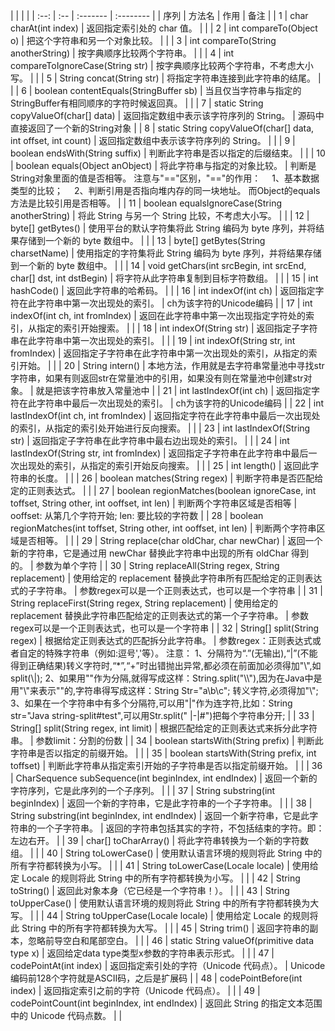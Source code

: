 |      |            |   |
| :--: | :-- | :------- | :-------- |
| 序列 | 方法名   | 作用 | 备注 |
|  1   | char charAt(int index)                                       | 返回指定索引处的 char 值。                                   |                                                              |
|  2   | int compareTo(Object o)                                      | 把这个字符串和另一个对象比较。                               |                                                              |
|  3   | int compareTo(String anotherString)                          | 按字典顺序比较两个字符串。                                   |                                                              |
|  4   | int compareToIgnoreCase(String str)                          | 按字典顺序比较两个字符串，不考虑大小写。                     |                                                              |
|  5   | String concat(String str)                                    | 将指定字符串连接到此字符串的结尾。                           |                                                              |
|  6   | boolean contentEquals(StringBuffer sb)                       | 当且仅当字符串与指定的StringBuffer有相同顺序的字符时候返回真。 |                                                              |
|  7   | static String copyValueOf(char[] data)                       | 返回指定数组中表示该字符序列的 String。                      | 源码中直接返回了一个新的String对象                           |
|  8   | static String copyValueOf(char[] data, int offset, int count) | 返回指定数组中表示该字符序列的 String。                      |                                                              |
|  9   | boolean endsWith(String suffix)                              | 判断此字符串是否以指定的后缀结束。                           |                                                              |
|  10  | boolean equals(Object anObject)                              | 将此字符串与指定的对象比较。                                 | 判断是String对象里面的值是否相等。 注意与"=="区别，"=="的作用：  1、基本数据类型的比较；  2、判断引用是否指向堆内存的同一块地址。 而Object的equals方法是比较引用是否相等。 |
|  11  | boolean equalsIgnoreCase(String anotherString)               | 将此 String 与另一个 String 比较，不考虑大小写。             |                                                              |
|  12  | byte[] getBytes()                                            | 使用平台的默认字符集将此 String 编码为 byte 序列，并将结果存储到一个新的 byte 数组中。 |                                                              |
|  13  | byte[] getBytes(String charsetName)                          | 使用指定的字符集将此 String 编码为 byte 序列，并将结果存储到一个新的 byte 数组中。 |                                                              |
|  14  | void getChars(int srcBegin, int srcEnd, char[] dst, int dstBegin) | 将字符从此字符串复制到目标字符数组。                         |                                                              |
|  15  | int hashCode()                                               | 返回此字符串的哈希码。                                       |                                                              |
|  16  | int indexOf(int ch)                                          | 返回指定字符在此字符串中第一次出现处的索引。                 | ch为该字符的Unicode编码                                      |
|  17  | int indexOf(int ch, int fromIndex)                           | 返回在此字符串中第一次出现指定字符处的索引，从指定的索引开始搜索。 |                                                              |
|  18  | int indexOf(String str)                                      | 返回指定子字符串在此字符串中第一次出现处的索引。             |                                                              |
|  19  | int indexOf(String str, int fromIndex)                       | 返回指定子字符串在此字符串中第一次出现处的索引，从指定的索引开始。 |                                                              |
|  20  | String intern()                                              | 本地方法，作用就是去字符串常量池中寻找str字符串，如果有则返回str在常量池中的引用，如果没有则在常量池中创建str对象。 | 就是把该字符串放入常量池中                                   |
|  21  | int lastIndexOf(int ch)                                      | 返回指定字符在此字符串中最后一次出现处的索引。               | ch为该字符的Unicode编码                                      |
|  22  | int lastIndexOf(int ch, int fromIndex)                       | 返回指定字符在此字符串中最后一次出现处的索引，从指定的索引处开始进行反向搜索。 |                                                              |
|  23  | int lastIndexOf(String str)                                  | 返回指定子字符串在此字符串中最右边出现处的索引。             |                                                              |
|  24  | int lastIndexOf(String str, int fromIndex)                   | 返回指定子字符串在此字符串中最后一次出现处的索引，从指定的索引开始反向搜索。 |                                                              |
|  25  | int length()                                                 | 返回此字符串的长度。                                         |                                                              |
|  26  | boolean matches(String regex)                                | 判断字符串是否匹配给定的正则表达式。                         |                                                              |
|  27  | boolean regionMatches(boolean ignoreCase, int toffset, String other, int ooffset, int len) | 判断两个字符串区域是否相等                                   | ooffset: 从第几个字符开始; len: 要比较的字符数               |
|  28  | boolean regionMatches(int toffset, String other, int ooffset, int len) | 判断两个字符串区域是否相等。                                 |                                                              |
|  29  | String replace(char oldChar, char newChar)                   | 返回一个新的字符串，它是通过用 newChar 替换此字符串中出现的所有 oldChar 得到的。 | 参数为单个字符                                               |
|  30  | String replaceAll(String regex, String replacement)          | 使用给定的 replacement 替换此字符串所有匹配给定的正则表达式的子字符串。 | 参数regex可以是一个正则表达式，也可以是一个字符串            |
|  31  | String replaceFirst(String regex, String replacement)        | 使用给定的 replacement 替换此字符串匹配给定的正则表达式的第一个子字符串。 | 参数regex可以是一个正则表达式，也可以是一个字符串            |
|  32  | String[] split(String regex)                                 | 根据给定正则表达式的匹配拆分此字符串。                       | 参数regex：正则表达式或者自定的特殊字符串（例如:逗号','等）。 注意： 1、分隔符为“.”(无输出),“\|”(不能得到正确结果)转义字符时,“*”,“+”时出错抛出异常,都必须在前面加必须得加"\\",如split(\\|); 2、如果用"\"作为分隔,就得写成这样：String.split("\\\\"),因为在Java中是用"\\"来表示""的,字符串得写成这样：String Str="a\\b\\c"; 转义字符,必须得加"\\";  3、如果在一个字符串中有多个分隔符,可以用"\|"作为连字符,比如：String str="Java string-split#test",可以用Str.split(" \|-\|#")把每个字符串分开; |
|  33  | String[] split(String regex, int limit)                      | 根据匹配给定的正则表达式来拆分此字符串。                     | 参数limit：分割的份数                                        |
|  34  | boolean startsWith(String prefix)                            | 判断此字符串是否以指定的前缀开始。                           |                                                              |
|  35  | boolean startsWith(String prefix, int toffset)               | 判断此字符串从指定索引开始的子字符串是否以指定前缀开始。     |                                                              |
|  36  | CharSequence subSequence(int beginIndex, int endIndex)       | 返回一个新的字符序列，它是此序列的一个子序列。               |                                                              |
|  37  | String substring(int beginIndex)                             | 返回一个新的字符串，它是此字符串的一个子字符串。             |                                                              |
|  38  | String substring(int beginIndex, int endIndex)               | 返回一个新字符串，它是此字符串的一个子字符串。               | 返回的字符串包括其实的字符，不包括结束的字符。即：左边右开。 |
|  39  | char[] toCharArray()                                         | 将此字符串转换为一个新的字符数组。                           |                                                              |
|  40  | String toLowerCase()                                         | 使用默认语言环境的规则将此 String 中的所有字符都转换为小写。 |                                                              |
|  41  | String toLowerCase(Locale locale)                            | 使用给定 Locale 的规则将此 String 中的所有字符都转换为小写。 |                                                              |
|  42  | String toString()                                            | 返回此对象本身（它已经是一个字符串！）。                     |                                                              |
|  43  | String toUpperCase()                                         | 使用默认语言环境的规则将此 String 中的所有字符都转换为大写。 |                                                              |
|  44  | String toUpperCase(Locale locale)                            | 使用给定 Locale 的规则将此 String 中的所有字符都转换为大写。 |                                                              |
|  45  | String trim()                                                | 返回字符串的副本，忽略前导空白和尾部空白。                   |                                                              |
|  46  | static String valueOf(primitive data type x)                 | 返回给定data type类型x参数的字符串表示形式。                 |                                                              |
|  47  | codePointAt(int index)                                       | 返回指定索引处的字符（Unicode 代码点）。                     | Unicode编码前128个字符就是ASCII码，之后是扩展码              |
|  48  | codePointBefore(int index)                                   | 返回指定索引之前的字符（Unicode 代码点）。                   |                                                              |
|  49  | codePointCount(int beginIndex, int endIndex)                 | 返回此 String 的指定文本范围中的 Unicode 代码点数。          |                                                              |